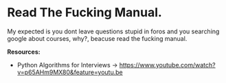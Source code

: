 # Read The Fucking Manual.

My expected is you dont leave questions stupid in foros and you searching google about courses, why?, beacuse read the fucking manual.

**Resources:**
- Python Algorithms for Interviews -> https://www.youtube.com/watch?v=p65AHm9MX80&feature=youtu.be
